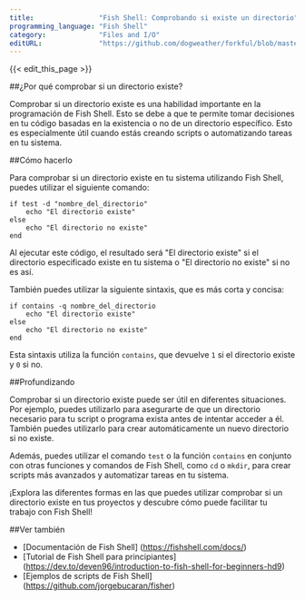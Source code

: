 ```yaml
---
title:                "Fish Shell: Comprobando si existe un directorio"
programming_language: "Fish Shell"
category:             "Files and I/O"
editURL:              "https://github.com/dogweather/forkful/blob/master/content/es/fish-shell/checking-if-a-directory-exists.md"
---
```


{{< edit_this_page >}}

##¿Por qué comprobar si un directorio existe?

Comprobar si un directorio existe es una habilidad importante en la programación de Fish Shell. Esto se debe a que te permite tomar decisiones en tu código basadas en la existencia o no de un directorio específico. Esto es especialmente útil cuando estás creando scripts o automatizando tareas en tu sistema.

##Cómo hacerlo

Para comprobar si un directorio existe en tu sistema utilizando Fish Shell, puedes utilizar el siguiente comando:

```Fish Shell
if test -d "nombre_del_directorio"
	echo "El directorio existe"
else
	echo "El directorio no existe"
end
```

Al ejecutar este código, el resultado será "El directorio existe" si el directorio especificado existe en tu sistema o "El directorio no existe" si no es así.

También puedes utilizar la siguiente sintaxis, que es más corta y concisa:

```Fish Shell
if contains -q nombre_del_directorio
	echo "El directorio existe"
else
	echo "El directorio no existe"
end
```

Esta sintaxis utiliza la función `contains`, que devuelve `1` si el directorio existe y `0` si no.

##Profundizando

Comprobar si un directorio existe puede ser útil en diferentes situaciones. Por ejemplo, puedes utilizarlo para asegurarte de que un directorio necesario para tu script o programa exista antes de intentar acceder a él. También puedes utilizarlo para crear automáticamente un nuevo directorio si no existe.

Además, puedes utilizar el comando `test` o la función `contains` en conjunto con otras funciones y comandos de Fish Shell, como `cd` o `mkdir`, para crear scripts más avanzados y automatizar tareas en tu sistema.

¡Explora las diferentes formas en las que puedes utilizar comprobar si un directorio existe en tus proyectos y descubre cómo puede facilitar tu trabajo con Fish Shell!

##Ver también

- [Documentación de Fish Shell] (https://fishshell.com/docs/)
- [Tutorial de Fish Shell para principiantes] (https://dev.to/deven96/introduction-to-fish-shell-for-beginners-hd9)
- [Ejemplos de scripts de Fish Shell] (https://github.com/jorgebucaran/fisher)
